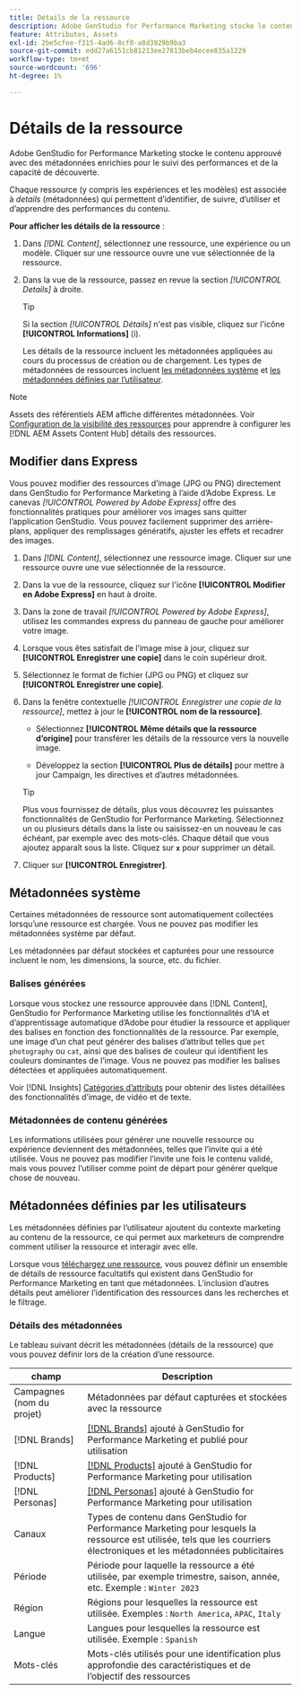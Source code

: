 ```yaml
---
title: Détails de la ressource
description: Adobe GenStudio for Performance Marketing stocke le contenu approuvé avec des métadonnées enrichies pour le suivi des performances et de la recherche.
feature: Attributes, Assets
exl-id: 2be5cfee-f315-4ad6-8cf0-a8d3929b9ba3
source-git-commit: edd27a6151cb81213ee27813beb4ecee835a1229
workflow-type: tm+mt
source-wordcount: '696'
ht-degree: 1%

---
```


# Détails de la ressource

Adobe GenStudio for Performance Marketing stocke le contenu approuvé avec des métadonnées enrichies pour le suivi des performances et de la capacité de découverte.

Chaque ressource (y compris les expériences et les modèles) est associée à _details_ (métadonnées) qui permettent d’identifier, de suivre, d’utiliser et d’apprendre des performances du contenu.

**Pour afficher les détails de la ressource** :

1. Dans _[!DNL Content]_, sélectionnez une ressource, une expérience ou un modèle. Cliquer sur une ressource ouvre une vue sélectionnée de la ressource.

1. Dans la vue de la ressource, passez en revue la section _[!UICONTROL Details]_ à droite.

   >[!TIP]
   >
   >Si la section _[!UICONTROL Détails]_ n&#39;est pas visible, cliquez sur l&#39;icône **[!UICONTROL Informations]** (i).

   Les détails de la ressource incluent les métadonnées appliquées au cours du processus de création ou de chargement. Les types de métadonnées de ressources incluent [les métadonnées système](#system-metadata) et [ les métadonnées définies par l’utilisateur](#user-defined-metadata).

>[!NOTE]
>
>Assets des référentiels AEM affiche différentes métadonnées. Voir [Configuration de la visibilité des ressources](connect-aem-repo.md#step-4-configure-asset-visibility) pour apprendre à configurer les [!DNL AEM Assets Content Hub] détails des ressources.

## Modifier dans Express

Vous pouvez modifier des ressources d’image (JPG ou PNG) directement dans GenStudio for Performance Marketing à l’aide d’Adobe Express. Le canevas _[!UICONTROL Powered by Adobe Express]_ offre des fonctionnalités pratiques pour améliorer vos images sans quitter l’application GenStudio. Vous pouvez facilement supprimer des arrière-plans, appliquer des remplissages génératifs, ajuster les effets et recadrer des images.

1. Dans _[!DNL Content]_, sélectionnez une ressource image. Cliquer sur une ressource ouvre une vue sélectionnée de la ressource.

1. Dans la vue de la ressource, cliquez sur l&#39;icône **[!UICONTROL Modifier en Adobe Express]** en haut à droite.

1. Dans la zone de travail _[!UICONTROL Powered by Adobe Express]_, utilisez les commandes express du panneau de gauche pour améliorer votre image.

1. Lorsque vous êtes satisfait de l’image mise à jour, cliquez sur **[!UICONTROL Enregistrer une copie]** dans le coin supérieur droit.

1. Sélectionnez le format de fichier (JPG ou PNG) et cliquez sur **[!UICONTROL Enregistrer une copie]**.

1. Dans la fenêtre contextuelle _[!UICONTROL Enregistrer une copie de la ressource]_, mettez à jour le **[!UICONTROL nom de la ressource]**.

   - Sélectionnez **[!UICONTROL Même détails que la ressource d’origine]** pour transférer les détails de la ressource vers la nouvelle image.

   - Développez la section **[!UICONTROL Plus de détails]** pour mettre à jour Campaign, les directives et d’autres métadonnées.

   >[!TIP]
   >
   >Plus vous fournissez de détails, plus vous découvrez les puissantes fonctionnalités de GenStudio for Performance Marketing. Sélectionnez un ou plusieurs détails dans la liste ou saisissez-en un nouveau le cas échéant, par exemple avec des mots-clés. Chaque détail que vous ajoutez apparaît sous la liste. Cliquez sur **`x`** pour supprimer un détail.

1. Cliquer sur **[!UICONTROL Enregistrer]**.

## Métadonnées système

Certaines métadonnées de ressource sont automatiquement collectées lorsqu’une ressource est chargée. Vous ne pouvez pas modifier les métadonnées système par défaut.

Les métadonnées par défaut stockées et capturées pour une ressource incluent le nom, les dimensions, la source, etc. du fichier.

### Balises générées

Lorsque vous stockez une ressource approuvée dans [!DNL Content], GenStudio for Performance Marketing utilise les fonctionnalités d’IA et d’apprentissage automatique d’Adobe pour étudier la ressource et appliquer des balises en fonction des fonctionnalités de la ressource. Par exemple, une image d’un chat peut générer des balises d’attribut telles que `pet photography` ou `cat`, ainsi que des balises de couleur qui identifient les couleurs dominantes de l’image. Vous ne pouvez pas modifier les balises détectées et appliquées automatiquement.

Voir [!DNL Insights] [Catégories d’attributs](/help/user-guide/insights/attribute-category.md) pour obtenir des listes détaillées des fonctionnalités d’image, de vidéo et de texte.

### Métadonnées de contenu générées

Les informations utilisées pour générer une nouvelle ressource ou expérience deviennent des métadonnées, telles que l’invite qui a été utilisée. Vous ne pouvez pas modifier l’invite une fois le contenu validé, mais vous pouvez l’utiliser comme point de départ pour générer quelque chose de nouveau.

## Métadonnées définies par les utilisateurs

Les métadonnées définies par l’utilisateur ajoutent du contexte marketing au contenu de la ressource, ce qui permet aux marketeurs de comprendre comment utiliser la ressource et interagir avec elle.

Lorsque vous [téléchargez une ressource](/help/user-guide/content/manage-assets.md#add-assets), vous pouvez définir un ensemble de détails de ressource facultatifs qui existent dans GenStudio for Performance Marketing en tant que métadonnées. L’inclusion d’autres détails peut améliorer l’identification des ressources dans les recherches et le filtrage.

### Détails des métadonnées

Le tableau suivant décrit les métadonnées (détails de la ressource) que vous pouvez définir lors de la création d’une ressource.

| champ | Description |
| ------------- | ----------- |
| Campagnes (nom du projet) | Métadonnées par défaut capturées et stockées avec la ressource |
| [!DNL Brands] | [[!DNL Brands]](/help/user-guide/guidelines/brands.md) ajouté à GenStudio for Performance Marketing et publié pour utilisation |
| [!DNL Products] | [[!DNL Products]](/help/user-guide/guidelines/products.md) ajouté à GenStudio for Performance Marketing pour utilisation |
| [!DNL Personas] | [[!DNL Personas]](/help/user-guide/guidelines/personas.md) ajouté à GenStudio for Performance Marketing pour utilisation |
| Canaux | Types de contenu dans GenStudio for Performance Marketing pour lesquels la ressource est utilisée, tels que les courriers électroniques et les métadonnées publicitaires |
| Période | Période pour laquelle la ressource a été utilisée, par exemple trimestre, saison, année, etc. Exemple : `Winter 2023` |
| Région   | Régions pour lesquelles la ressource est utilisée. Exemples : `North America`, `APAC`, `Italy` |
| Langue | Langues pour lesquelles la ressource est utilisée. Exemple : `Spanish` |
| Mots-clés | Mots-clés utilisés pour une identification plus approfondie des caractéristiques et de l’objectif des ressources |

<!-- ## History

Expand the _[!UICONTROL History]_ section to view a timeline of approvals and activity.

list other activity, show screenshot?
-->
